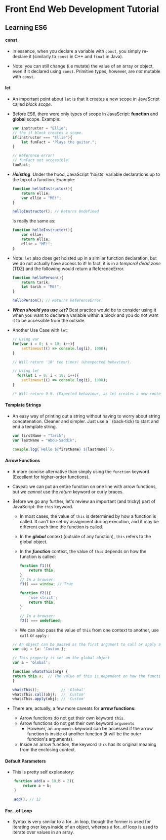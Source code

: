 # Front End Web Development Tutorial

## Learning ES6 

#### const

* In essence, when you declare a variable with ```const```, you simply re-declare it (similarly to ```const``` in C++ and ```final``` in Java).

* Note: you can still change (i.e mutate) the value of an array or object, even if it declared using ```const```. Primitive types, however, are *not* mutable with ```const```.


#### let

* An important point about ```let``` is that it creates a new scope in JavaScript called *block scope*.

* Before ES6, there were only types of scope in JavaScript: **function** and **global** scope.
Example:

    ```javascript
    var instructor = "Ellie";
    // the if block creates a scope. 
    if(instructor === "Ellie"){
        let funFact = "Plays the guitar.";
    }

    // Reference error!
    // funFact not accessible!
    funFact; 
    ```

* ***Hoisting***. Under the hood, JavaScript 'hoists' variable declarations up to the top of a function. Example:

    ```javascript
    function helloInstructor(){
        return ellie;
        var ellie = "ME!";
    }

    helloInstructor(); // Returns Undefined

    ```
    Is really the same as:
    ```javascript
    function helloInstructor(){
        var ellie;
        return ellie;
        ellie = "ME!";
    }
    ```
* Note: ```let``` also does get hoisted up in a similar function declaration, but we do not actually have access to it! In fact, it is in a *temporal dead zone* (TDZ) and the following would return a ReferenceError. 
    ```javascript
    function helloPerson(){
        return tarik;
        let tarik = "ME!";
    }

    helloPerson(); // Returns ReferenceError. 
    ```
* ***When should you use ```let```?*** Best practice would be to consider using it when you want to declare a variable within a block and you do not want it to be accessible from the outside. 

* Another Use Case with ```let```:
    ```javascript
    // Using var
    for(var i = 0; i < 10; i++){
        setTimeout(() => console.log(i), 1000);
    }

    // Will return '10' ten times! (Unexpected behaviour).

    // Using let
      for(let i = 0; i < 10; i++){
        setTimeout(() => console.log(i), 1000);
    }

    /* Will return 0-9. (Expected behaviour, as let creates a new context for each iteration, thus i doesn't just bind to '10' like it would with var) */
    ```

#### Template Strings 

* An easy way of printing out a string without having to worry about string concatenation. Cleaner and simpler. Just use a ` (back-tick) to start and end a template string. 

    ```javascript
    var firstName = "Tarik";
    var lastName = "Abou-Saddik";

    console.log(`Hello ${firstName} ${lastName}`);
    ```
#### Arrow Functions

* A more concise alternative than simply using the ```function``` keyword. (Excellent for higher-order functions).

* Caveat: we can put an entire function on one line with arrow functions, but we *cannot* use the *return* keyword or curly braces. 

* Before we go any further, let's review an important (and tricky) part of JavaScript: the ```this``` keyword.
    * In most cases, the value of ```this``` is determined
    by how a function is called. It can't be set by assignment during execution, and it may be different each time the function is called.
    * In the ***global*** context (outside of any function), ```this``` refers to the global object. 
    * In the ***function*** context, the value of ```this``` depends on how the function is called:
        ```javascript
        function f1(){
            return this;
        }
        // In a browser:
        f1() === window; // True

        function f2(){
            'use strict';
            return this;
        }

        // In a browser: 
        f2() === undefined;
        ```

    * We can also pass the value of ```this``` from one context to another, use `call` or `apply` :
    ```javascript
    // An object can be passed as the first argument to call or apply and this will be bound to it.
    var obj = {a: 'Custom'};

    // This property is set on the global object
    var a = 'Global';

    function whatsThis(arg) {
    return this.a;  // The value of this is dependent on how the function is called
    }

    whatsThis();          // 'Global'
    whatsThis.call(obj);  // 'Custom'
    whatsThis.apply(obj); // 'Custom'
    ```

* There are, actually, a few more caveats for **arrow functions**:
    * Arrow functions do not get their own keyword `this`.
    * Arrow functions do not get their own keyword `arguments`
        * However, an `arguments` keyword can be accessed if the arrow function is inside of another function (it will be the outer function's arguments).
    * Inside an arrow function, the keyword `this` has its original meaning from the enclosing context. 

#### Default Parameters

* This is pretty self explanatory:

```javascript
    function add(a = 10,b = 2){
        return a + b;
    }

    add(); // 12
```
#### For...of Loop
* Syntax is very similar to a for...in loop, though the former is used for iterating over keys inside of an object, whereas a for...of loop is used to iterate over values in an array.

